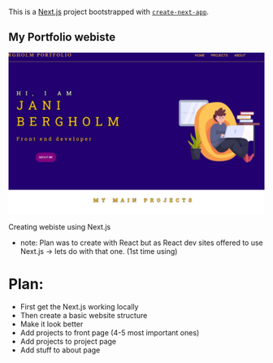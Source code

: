This is a [Next.js](https://nextjs.org/) project bootstrapped with [`create-next-app`](https://github.com/vercel/next.js/tree/canary/packages/create-next-app).

## My Portfolio webiste

![](./public/images/homepage.jpg)

Creating webiste using Next.js

- note: Plan was to create with React but as React dev sites offered to use Next.js -> lets do with that one. (1st time using)

# Plan:

- First get the Next.js working locally
- Then create a basic website structure
- Make it look better
- Add projects to front page (4-5 most important ones)
- Add projects to project page
- Add stuff to about page
